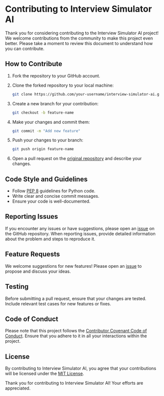
# Contributing to Interview Simulator AI

Thank you for considering contributing to the Interview Simulator AI project! We welcome contributions from the community to make this project even better. Please take a moment to review this document to understand how you can contribute.

## How to Contribute

1. Fork the repository to your GitHub account.
2. Clone the forked repository to your local machine:
    ```bash
    git clone https://github.com/your-username/interview-simulator-ai.git
    ```

3. Create a new branch for your contribution:
    ```bash
    git checkout -b feature-name
    ```

4. Make your changes and commit them:
    ```bash
    git commit -m "Add new feature"
    ```

5. Push your changes to your branch:
    ```bash
    git push origin feature-name
    ```

6. Open a pull request on the [original repository](https://github.com/suhelali14/Interview-AI) and describe your changes.

## Code Style and Guidelines

- Follow [PEP 8](https://www.python.org/dev/peps/pep-0008/) guidelines for Python code.
- Write clear and concise commit messages.
- Ensure your code is well-documented.

## Reporting Issues

If you encounter any issues or have suggestions, please open an [issue](https://github.com/original-username/Interview-AI/issues) on the GitHub repository. When reporting issues, provide detailed information about the problem and steps to reproduce it.

## Feature Requests

We welcome suggestions for new features! Please open an [issue](https://github.com/original-username/Interview-AI/issues) to propose and discuss your ideas.

## Testing

Before submitting a pull request, ensure that your changes are tested. Include relevant test cases for new features or fixes.

## Code of Conduct

Please note that this project follows the [Contributor Covenant Code of Conduct](CODE_OF_CONDUCT.md). Ensure that you adhere to it in all your interactions within the project.

## License

By contributing to Interview Simulator AI, you agree that your contributions will be licensed under the [MIT License](LICENSE).

Thank you for contributing to Interview Simulator AI! Your efforts are appreciated.
